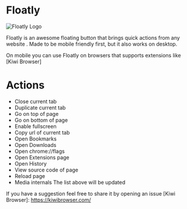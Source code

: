 # Floatly

![Floatly Logo](https://d3ward.github.com/floatly/icons/icon152.png)

Floatly is an awesome floating button that brings quick actions from any website .
Made to be mobile friendly first, but it also works on desktop.

On mobile you can use Floatly on browsers that supports extensions like [Kiwi Browser]

# Actions
  - Close current tab
  - Duplicate current tab
  - Go on top of page
  - Go on bottom of page
  - Enable fullscreen
  - Copy url of current tab
  - Open Bookmarks
  - Open Downloads
  - Open chrome://flags
  - Open Extensions page
  - Open History
  - View source code of page
  - Reload page
  - Media internals
The list above will be updated

If you have a suggestion feel free to share it by opening an issue
[Kiwi Browser]: <https://kiwibrowser.com/>
